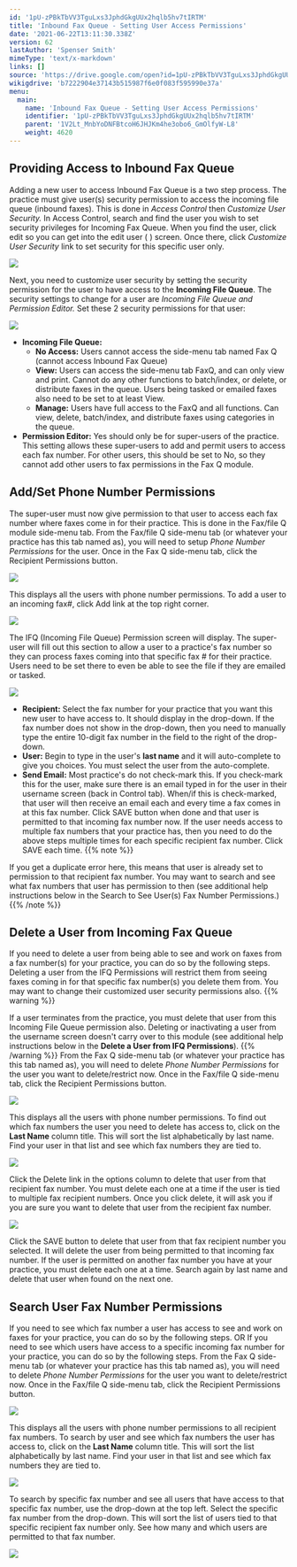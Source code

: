 ```yaml
---
id: '1pU-zPBkTbVV3TguLxs3JphdGkgUUx2hqlb5hv7tIRTM'
title: 'Inbound Fax Queue - Setting User Access Permissions'
date: '2021-06-22T13:11:30.338Z'
version: 62
lastAuthor: 'Spenser Smith'
mimeType: 'text/x-markdown'
links: []
source: 'https://drive.google.com/open?id=1pU-zPBkTbVV3TguLxs3JphdGkgUUx2hqlb5hv7tIRTM'
wikigdrive: 'b7222904e37143b515987f6e0f083f595990e37a'
menu:
  main:
    name: 'Inbound Fax Queue - Setting User Access Permissions'
    identifier: '1pU-zPBkTbVV3TguLxs3JphdGkgUUx2hqlb5hv7tIRTM'
    parent: '1V2Lt_MnbYoDNFBtcoH6JHJKm4he3obo6_GmOlfyW-L8'
    weight: 4620
---
```



## Providing Access to Inbound Fax Queue

Adding a new user to access Inbound Fax Queue is a two step process.
The practice must give user(s) security permission to access the incoming file queue (inbound faxes).
This is done in *Access Control* then *Customize User Security.*
In Access Control, search and find the user you wish to set security privileges for Incoming Fax Queue.
When you find the user, click edit so you can get into the edit user ( ) screen. Once there, click *Customize User Security* link to set security for this specific user only.

![](../inbound-fax-queue-setting-user-access-permissions.assets/1000000000000482000000C35045C8E88D8EFBEB.png)

Next, you need to customize user security by setting the security permission for the user to have access to the **Incoming File Queue**. The security settings to change for a user are *Incoming File Queue and Permission Editor.*
Set these 2 security permissions for that user:

![](../inbound-fax-queue-setting-user-access-permissions.assets/10000000000002570000003A2960AD5C128758EF.jpg)

* <strong>Incoming File Queue:</strong>
   * <strong>No Access:</strong> Users cannot access the side-menu tab named Fax Q (cannot access Inbound Fax Queue)
   * <strong>View:</strong> Users can access the side-menu tab FaxQ, and can only view and print. Cannot do any other functions to batch/index, or delete, or distribute faxes in the queue. Users being tasked or emailed faxes also need to be set to at least View.
   * <strong>Manage:</strong> Users have full access to the FaxQ and all functions. Can view, delete, batch/index, and distribute faxes using categories in the queue.
* <strong>Permission Editor:</strong> Yes should only be for super-users of the practice. This setting allows these super-users to add and permit users to access each fax number. For other users, this should be set to No, so they cannot add other users to fax permissions in the Fax Q module.

## Add/Set Phone Number Permissions

The super-user must now give permission to that user to access each fax number where faxes come in for their practice. This is done in the Fax/file Q module side-menu tab.
From the Fax/file Q side-menu tab (or whatever your practice has this tab named as), you will need to setup *Phone Number Permissions* for the user.
Once in the Fax Q side-menu tab, click the Recipient Permissions button.

![](../inbound-fax-queue-setting-user-access-permissions.assets/1000020100000401000000B0335A929B4E6E3265.png)

This displays all the users with phone number permissions.
To add a user to an incoming fax#, click Add link at the top right corner.

![](../inbound-fax-queue-setting-user-access-permissions.assets/10000201000004D80000006A5D197F5B63E663CB.png)

The IFQ (Incoming File Queue) Permission screen will display. The super-user will fill out this section to allow a user to a practice's fax number so they can process faxes coming into that specific fax # for their practice. Users need to be set there to even be able to see the file if they are emailed or tasked.

![](../inbound-fax-queue-setting-user-access-permissions.assets/10000201000001A70000007A78702AEED43D0B35.png)

* <strong>Recipient:</strong> Select the fax number for your practice that you want this new user to have access to. It should display in the drop-down. If the fax number does not show in the drop-down, then you need to manually type the entire 10-digit fax number in the field to the right of the drop-down.
* <strong>User:</strong> Begin to type in the user's <strong>last name</strong> and it will auto-complete to give you choices. You must select the user from the auto-complete.
* <strong>Send Email:</strong> Most practice's do not check-mark this. If you check-mark this for the user, make sure there is an email typed in for the user in their username screen (back in Control tab). When/if this is check-marked, that user will then receive an email each and every time a fax comes in at this fax number.
Click SAVE button when done and that user is permitted to that incoming fax number now.
If the user needs access to multiple fax numbers that your practice has, then you need to do the above steps multiple times for each specific recipient fax number. Click SAVE each time.
{{% note %}}

If you get a duplicate error here, this means that user is already set to permission to that recipient fax number. You may want to search and see what fax numbers that user has permission to then (see additional help instructions below in the Search to See User(s) Fax Number Permissions.)
{{% /note %}}

## Delete a User from Incoming Fax Queue

If you need to delete a user from being able to see and work on faxes from a fax number(s) for your practice, you can do so by the following steps. Deleting a user from the IFQ Permissions will restrict them from seeing faxes coming in for that specific fax number(s) you delete them from. You may want to change their customized user security permissions also.
{{% warning %}}

If a user terminates from the practice, you must delete that user from this Incoming File Queue permission also. Deleting or inactivating a user from the username screen doesn't carry over to this module (see additional help instructions below in the **Delete a User from IFQ Permissions**).
{{% /warning %}}
From the Fax Q side-menu tab (or whatever your practice has this tab named as), you will need to delete *Phone Number Permissions* for the user you want to delete/restrict now.
Once in the Fax/file Q side-menu tab, click the Recipient Permissions button.

![](../inbound-fax-queue-setting-user-access-permissions.assets/1000020100000401000000B0335A929B4E6E3265.png)

This displays all the users with phone number permissions.
To find out which fax numbers the user you need to delete has access to, click on the **Last Name** column title. This will sort the list alphabetically by last name. Find your user in that list and see which fax numbers they are tied to.

![](../inbound-fax-queue-setting-user-access-permissions.assets/1000000000000484000000F01E0BAE24D7DB06FA.png)

Click the Delete link in the options column to delete that user from that recipient fax number. You must delete each one at a time if the user is tied to multiple fax recipient numbers.
Once you click delete, it will ask you if you are sure you want to delete that user from the recipient fax number.

![](../inbound-fax-queue-setting-user-access-permissions.assets/100000000000017D000000AAD6686FAE7EF40609.png)

Click the SAVE button to delete that user from that fax recipient number you selected. It will delete the user from being permitted to that incoming fax number. If the user is permitted on another fax number you have at your practice, you must delete each one at a time. Search again by last name and delete that user when found on the next one.

## Search User Fax Number Permissions

If you need to see which fax number a user has access to see and work on faxes for your practice, you can do so by the following steps.
OR
If you need to see which users have access to a specific incoming fax number for your practice, you can do so by the following steps.
From the Fax Q side-menu tab (or whatever your practice has this tab named as), you will need to delete *Phone Number Permissions* for the user you want to delete/restrict now.
Once in the Fax/file Q side-menu tab, click the Recipient Permissions button.

![](../inbound-fax-queue-setting-user-access-permissions.assets/1000020100000401000000B0335A929B4E6E3265.png)

This displays all the users with phone number permissions to all recipient fax numbers.
To search by user and see which fax numbers the user has access to, click on the **Last Name** column title. This will sort the list alphabetically by last name. Find your user in that list and see which fax numbers they are tied to.

![](../inbound-fax-queue-setting-user-access-permissions.assets/1000000000000484000000F01E0BAE24D7DB06FA.png)

To search by specific fax number and see all users that have access to that specific fax number, use the drop-down at the top left. Select the specific fax number from the drop-down. This will sort the list of users tied to that specific recipient fax number only. See how many and which users are permitted to that fax number.

![](../inbound-fax-queue-setting-user-access-permissions.assets/100000000000048D000000AF6E6A0E7EE38DD6FA.png)

